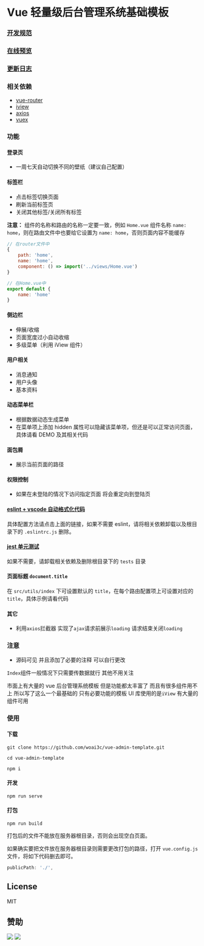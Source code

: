 # Vue 轻量级后台管理系统基础模板

### [开发规范](./rule.md)

### [在线预览](https://woai3c.github.io/vue-admin-template)

### [更新日志](https://github.com/woai3c/vue-admin-template/blob/master/update.md)

### 相关依赖

- [vue-router](https://router.vuejs.org/zh/)
- [iview](https://www.iviewui.com/docs/guide/install)
- [axios](https://www.kancloud.cn/yunye/axios/234845)
- [vuex](https://vuex.vuejs.org/zh/)

### 功能

#### 登录页

- 一周七天自动切换不同的壁纸（建议自己配置）

#### 标签栏

- 点击标签切换页面
- 刷新当前标签页
- 关闭其他标签/关闭所有标签

**注意：** 组件的名称和路由的名称一定要一致，例如 `Home.vue` 组件名称 `name: home`，则在路由文件中也要给它设置为 `name: home`，否则页面内容不能缓存

```js
// 在router文件中
{
    path: 'home',
    name: 'home',
    component: () => import('../views/Home.vue')
}

// 在Home.vue中
export default {
    name: 'home'
}
```

#### 侧边栏

- 伸展/收缩
- 页面宽度过小自动收缩
- 多级菜单（利用 iView 组件）

#### 用户相关

- 消息通知
- 用户头像
- 基本资料

#### 动态菜单栏

- 根据数据动态生成菜单
- 在菜单项上添加 hidden 属性可以隐藏该菜单项，但还是可以正常访问页面，具体请看 DEMO 及其相关代码

#### 面包屑

- 展示当前页面的路径

#### 权限控制

- 如果在未登陆的情况下访问指定页面 将会重定向到登陆页

#### [eslint + vscode 自动格式化代码](https://github.com/woai3c/Front-end-articles/blob/master/eslint-vscode-format.md)

具体配置方法请点击上面的链接，如果不需要 eslint，请将相关依赖卸载以及根目录下的 `.eslintrc.js` 删除。

#### [jest 单元测试](https://vue-test-utils.vuejs.org/zh/guides/testing-single-file-components-with-jest.html)

如果不需要，请卸载相关依赖及删除根目录下的 `tests` 目录

#### 页面标题 `document.title`

在 `src/utils/index` 下可设置默认的 `title`，在每个路由配置项上可设置对应的 `title`，具体示例请看代码

#### 其它

- 利用`axios`拦截器 实现了`ajax`请求前展示`loading` 请求结束关闭`loading`

### 注意

- 源码可见 并且添加了必要的注释 可以自行更改

`Index`组件一般情况下只需要传数据就行 其他不用关注

市面上有大量的 vue 后台管理系统模板 但是功能都太丰富了 而且有很多组件用不上 所以写了这么一个最基础的 只有必要功能的模板
UI 库使用的是`iView` 有大量的组件可用

### 使用

#### 下载

```
git clone https://github.com/woai3c/vue-admin-template.git

cd vue-admin-template

npm i
```

#### 开发

```
npm run serve
```

#### 打包

```
npm run build
```

打包后的文件不能放在服务器根目录，否则会出现空白页面。

如果确实要把文件放在服务器根目录则需要更改打包的路径，打开 `vue.config.js` 文件，将如下代码删去即可。

```js
publicPath: './',
```

## License

MIT

## 赞助

![](https://github.com/woai3c/nand2tetris/blob/master/img/wx.jpg)
![](https://github.com/woai3c/nand2tetris/blob/master/img/zfb.jpg)
